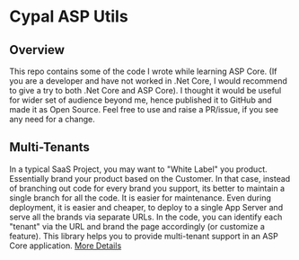 # Cypal ASP Utils

## Overview

This repo contains some of the code I wrote while learning ASP Core. (If you are a developer and have not worked in .Net Core, I would recommend to give a try to both .Net Core and ASP Core). I thought it would be useful for wider set of audience beyond me, hence published it to GitHub and made it as Open Source. Feel free to use and raise a PR/issue, if you see any need for a change.

## Multi-Tenants

In a typical SaaS Project, you may want to "White Label" you product. Essentially brand your product based on the Customer. In that case, instead of branching out code for every brand you support, its better to maintain a single branch for all the code. It is easier for maintenance. Even during deployment, it is easier and cheaper, to deploy to a single App Server and serve all the brands via separate URLs. In the code, you can identify each "tenant" via the URL and brand the page accordingly (or customize a feature). This library helps you to provide multi-tenant support in an ASP Core application.
[More Details](Cypal.MultiTenants/README.md)


